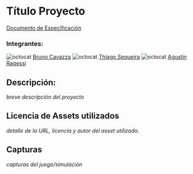 # Título Proyecto

[Documento de Especificación](docs/especificacion.md)

### Integrantes:

![octocat](https://github.com/brunocavazza.png?size=70) [Bruno Cavazza](https://github.com/brunocavazza)
![octocat](https://github.com/thiagosequeira.png?size=70) [Thiago Sequeira](https://github.com/thiagosequeira)
![octocat](https://github.com/agustinragessi.png?size=40) [Agustin Ragessi](https://github.com/agustinragessi)

## Descripción:
*breve descripción del proyecto*

## Licencia de Assets utilizados
*detalle de la URL, licencia y autor del asset utilizado.*

## Capturas
*capturas del juego/simulación*
